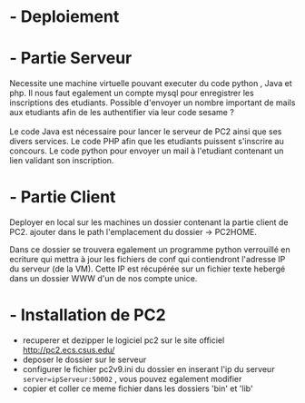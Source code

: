# - Deploiement

# - Partie Serveur

Necessite une machine virtuelle pouvant executer du code python , Java et php.
Il nous faut egalement un compte mysql pour enregistrer les inscriptions des etudiants.
Possible d'envoyer un nombre important de mails aux etudiants afin de les authentifier via leur code sesame ?
<br/><br/>
Le code Java est nécessaire pour lancer le serveur de PC2 ainsi que ses divers services.
Le code PHP afin que les etudiants puissent s'inscrire au concours.
Le code python pour envoyer un mail à l'etudiant contenant un lien validant son inscription.

# - Partie Client

Deployer en local sur les machines un dossier contenant la partie client de PC2.
ajouter dans le path l'emplacement du dossier -> PC2HOME.

Dans ce dossier se trouvera egalement un programme python verrouillé en ecriture qui mettra à jour les fichiers de conf
qui contiendront l'adresse IP du serveur (de la VM).
Cette IP est récupérée sur un fichier texte hebergé dans un dossier WWW d'un de nos compte unice.


# - Installation de PC2

+ recuperer et dezipper le logiciel pc2 sur le site officiel http://pc2.ecs.csus.edu/
+ deposer le dossier sur le serveur
+ configurer le fichier pc2v9.ini du dossier en inserant l'ip du serveur ``` server=ipServeur:50002 ``` , vous pouvez egalement modifier 
+ copier et coller ce meme fichier dans les dossiers 'bin' et 'lib' 
